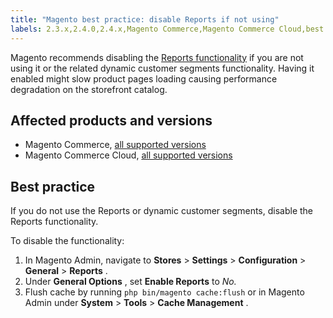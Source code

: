 ```yaml
---
title: "Magento best practice: disable Reports if not using"
labels: 2.3.x,2.4.0,2.4.x,Magento Commerce,Magento Commerce Cloud,best practices,performance,reports
---
```


Magento recommends disabling the [Reports functionality](https://docs.magento.com/user-guide/configuration/general/reports.html) if you are not using it or the related dynamic customer segments functionality. Having it enabled might slow product pages loading causing performance degradation on the storefront catalog.

## Affected products and versions

* Magento Commerce, [all supported versions](https://magento.com/sites/default/files/magento-software-lifecycle-policy.pdf) 
* Magento Commerce Cloud, [all supported versions](https://magento.com/sites/default/files/magento-software-lifecycle-policy.pdf) 

## Best practice

If you do not use the Reports or dynamic customer segments, disable the Reports functionality.

To disable the functionality:

1. In Magento Admin, navigate to **Stores** > **Settings** > **Configuration** > **General** > **Reports** .
1. Under **General Options** , set **Enable Reports** to *No.* 
1. Flush cache by running `php bin/magento cache:flush` or in Magento Admin under **System** > **Tools** > **Cache Management** .

